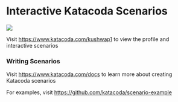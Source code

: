 # Interactive Katacoda Scenarios

[![](http://shields.katacoda.com/katacoda/kushwap1/count.svg)](https://www.katacoda.com/kushwap1 "Get your profile on Katacoda.com")

Visit https://www.katacoda.com/kushwap1 to view the profile and interactive scenarios

### Writing Scenarios
Visit https://www.katacoda.com/docs to learn more about creating Katacoda scenarios

For examples, visit https://github.com/katacoda/scenario-example
